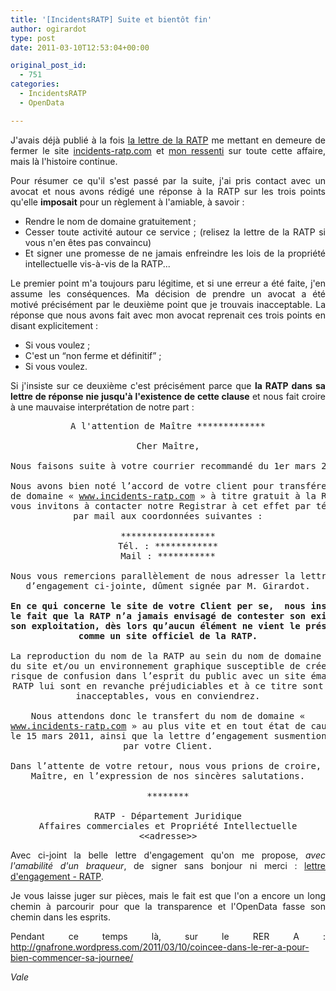 ```yaml
---
title: '[IncidentsRATP] Suite et bientôt fin'
author: ogirardot
type: post
date: 2011-03-10T12:53:04+00:00

original_post_id:
  - 751
categories:
  - IncidentsRATP
  - OpenData

---
```

<p style="text-align:justify;">
  J'avais déjà publié à la fois <a title="[IncidentsRATP] La lettre" href="http://www.readtfb.net/2011/02/20/incidentsratp-la-lettre/" target="_blank">la lettre de la RATP</a> me mettant en demeure de fermer le site <a title="IncidentsTransports" href="http://www.incidents-transports.com" target="_blank">incidents-ratp.com</a> et <a title="IncidentsRATP" href="http://www.readtfb.net/2011/02/20/incidentsratp-pre-post-mortem/" target="_blank">mon ressenti</a> sur toute cette affaire, mais là l'histoire continue.
</p>
<!--more-->

<p style="text-align:justify;">
  Pour résumer ce qu'il s'est passé par la suite, j'ai pris contact avec un avocat et nous avons rédigé une réponse à la RATP sur les trois points qu'elle <strong>imposait</strong> pour un règlement à l'amiable, à savoir :
</p>

<ul style="text-align:justify;">
  <li>
    Rendre le nom de domaine gratuitement ;
  </li>
  <li>
    Cesser toute activité autour ce service ; (relisez la lettre de la RATP si vous n'en êtes pas convaincu)
  </li>
  <li>
    Et signer une promesse de ne jamais enfreindre les lois de la propriété intellectuelle vis-à-vis de la RATP...
  </li>
</ul>

<p style="text-align:justify;">
  Le premier point m'a toujours paru légitime, et si une erreur a été faite, j'en assume les conséquences. Ma décision de prendre un avocat a été motivé précisément par le deuxième point que je trouvais inacceptable. La réponse que nous avons fait avec mon avocat reprenait ces trois points en disant explicitement :
</p>

<ul style="text-align:justify;">
  <li>
    Si vous voulez ;
  </li>
  <li>
    C'est un &#8220;non ferme et définitif&#8221; ;
  </li>
  <li>
    Si vous voulez.
  </li>
</ul>

<p style="text-align:justify;">
  Si j'insiste sur ce deuxième c'est précisément parce que <strong>la RATP dans sa lettre de réponse nie jusqu'à l'existence de cette clause</strong> et nous fait croire à une mauvaise interprétation de notre part :
</p>

<pre style="text-align:center;">A l'attention de Maître *************

Cher Maître,

Nous faisons suite à votre courrier recommandé du 1er mars 2011.

Nous avons bien noté l’accord de votre client pour transférer le  nom
de domaine « <a href="http://www.incidents-ratp.com/" target="_blank">www.incidents-ratp.com</a> » à titre gratuit à la RATP et
vous invitons à contacter notre Registrar à cet effet par téléphone ou
par mail aux coordonnées suivantes :

******************
Tél. : ************
Mail : ***********

Nous vous remercions parallèlement de nous adresser la lettre
d’engagement ci-jointe, dûment signée par M. Girardot.

<strong>En ce qui concerne le site de votre Client per se,  nous insistons sur
le fait que la RATP n’a jamais envisagé de contester son existence ou
son exploitation, dès lors qu’aucun élément ne vient le présenter
comme un site officiel de la RATP.
</strong>
La reproduction du nom de la RATP au sein du nom de domaine ou au sein
du site et/ou un environnement graphique susceptible de créer un
risque de confusion dans l’esprit du public avec un site émanant de la
RATP lui sont en revanche préjudiciables et à ce titre sont
inacceptables, vous en conviendrez.

Nous attendons donc le transfert du nom de domaine «
<a href="http://www.incidents-ratp.com/" target="_blank">www.incidents-ratp.com</a> » au plus vite et en tout état de cause, avant
le 15 mars 2011, ainsi que la lettre d’engagement susmentionnée signée
par votre Client.

Dans l’attente de votre retour, nous vous prions de croire, cher
Maître, en l’expression de nos sincères salutations.

********

RATP - Département Juridique
Affaires commerciales et Propriété Intellectuelle
&lt;&lt;adresse&gt;&gt;</pre>

<p style="text-align:justify;">
  Avec ci-joint la belle lettre d'engagement qu'on me propose, <em>avec l'amabilité d'un braqueur</em>, de signer sans bonjour ni merci : <a href="http://ogirardot.wordpress.com/wp-content/uploads/2011/03/lettre-dengagement.doc">lettre d'engagement - RATP</a>.
</p>

<p style="text-align:justify;">
  Je vous laisse juger sur pièces, mais le fait est que l'on a encore un long chemin à parcourir pour que la transparence et l'OpenData fasse son chemin dans les esprits.
</p>

<p style="text-align:justify;">
  Pendant ce temps là, sur le RER A : <a href="http://gnafrone.wordpress.com/2011/03/10/coincee-dans-le-rer-a-pour-bien-commencer-sa-journee/">http://gnafrone.wordpress.com/2011/03/10/coincee-dans-le-rer-a-pour-bien-commencer-sa-journee/</a>
</p>

<p style="text-align:justify;">
  <em>Vale</em>
</p>